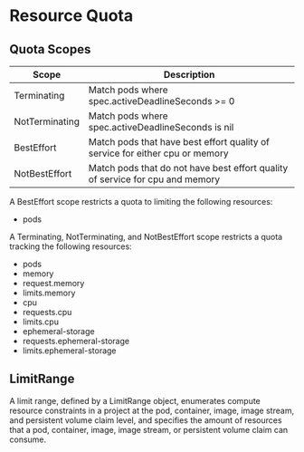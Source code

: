 # Resource Quota

## Quota Scopes

| Scope          | Description                                                                   |
| ---            | ---                                                                           |
| Terminating    | Match pods where spec.activeDeadlineSeconds >= 0                              |
| NotTerminating | Match pods where spec.activeDeadlineSeconds is nil                            |
| BestEffort     | Match pods that have best effort quality of service for either cpu or memory  |
| NotBestEffort  | Match pods that do not have best effort quality of service for cpu and memory |

A BestEffort scope restricts a quota to limiting the following resources:

- pods

A Terminating, NotTerminating, and NotBestEffort scope restricts a quota
tracking the following resources:

- pods
- memory
- request.memory
- limits.memory
- cpu
- requests.cpu
- limits.cpu
- ephemeral-storage
- requests.ephemeral-storage
- limits.ephemeral-storage

## LimitRange

A limit range, defined by a LimitRange object, enumerates compute resource
constraints in a project at the pod, container, image, image stream, and
persistent volume claim level, and specifies the amount of resources that a pod,
container, image, image stream, or persistent volume claim can consume.
